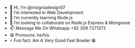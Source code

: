 - 👋 Hi, I’m @insigniadesign07
- 👀 I’m interested in Web Development
- 🌱 I’m currently learning Node.js
- 💞️ I’m looking to collaborate on Node.js Express & Mongoose
- 📫 Message Me On Whatsapp +92 309 7271373
- 😄 Pronouns: he/his
- ⚡ Fun fact: Am A Very Good Fast Bowler 😁

<!---
insigniadesign07/insigniadesign07 is a ✨ special ✨ repository because its `README.md` (this file) appears on your GitHub profile.
You can click the Preview link to take a look at your changes.
--->
